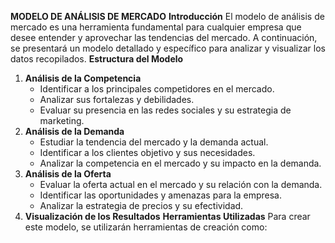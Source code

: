 **MODELO DE ANÁLISIS DE MERCADO**
**Introducción**
El modelo de análisis de mercado es una herramienta fundamental para cualquier empresa que desee entender y aprovechar las tendencias del mercado. A continuación, se presentará un modelo detallado y específico para analizar y visualizar los datos recopilados.
**Estructura del Modelo**
1. **Análisis de la Competencia**
	* Identificar a los principales competidores en el mercado.
	* Analizar sus fortalezas y debilidades.
	* Evaluar su presencia en las redes sociales y su estrategia de marketing.
2. **Análisis de la Demanda**
	* Estudiar la tendencia del mercado y la demanda actual.
	* Identificar a los clientes objetivo y sus necesidades.
	* Analizar la competencia en el mercado y su impacto en la demanda.
3. **Análisis de la Oferta**
	* Evaluar la oferta actual en el mercado y su relación con la demanda.
	* Identificar las oportunidades y amenazas para la empresa.
	* Analizar la estrategia de precios y su efectividad.
4. **Visualización de los Resultados**
**Herramientas Utilizadas**
Para crear este modelo, se utilizarán herramientas de creación como: